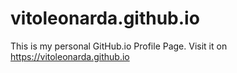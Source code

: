 # vitoleonarda.github.io
This is my personal GitHub.io Profile Page. Visit it on https://vitoleonarda.github.io
